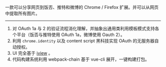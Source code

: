 一款可以分享网页到饭否、推特和微博的 Chrome / Firefox 扩展。并可以从网页中提取所有图片。

<hr class="read-more" />

1. 对 OAuth 1a 与 2 的验证流程消化理解，并抽象出通用类利用模板模式支持各个平台（饭否与推特使用 OAuth 1a，微博使用 Oauth 2）。
2. 利用 `chrome.identity` 以及 content script 黑科技实现 OAuth 的无服务器自动授权。
3. UI 完全基于 [iview](https://iviewui.com) 。
4. 代码构建系统利用 webpack-chain 基于 vue-cli 展开，一键构建打包。
